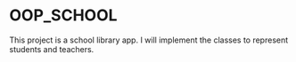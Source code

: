 # OOP_SCHOOL
This project is a school library app. I will implement the classes to represent students and teachers.
